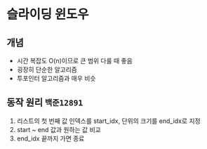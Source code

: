 # 슬라이딩 윈도우

## 개념
- 시간 복잡도 O(n)이므로 큰 범위 다룰 때 좋음
- 굉장히 단순한 알고리즘
- 투포인터 알고리즘과 매우 비슷


## 동작 원리 `백준12891`
1. 리스트의 첫 번째 값 인덱스를 start_idx, 단위의 크기를 end_idx로 지정
2. start ~ end 값과 원하는 값 비교
4. end_idx 끝까지 가면 종료
